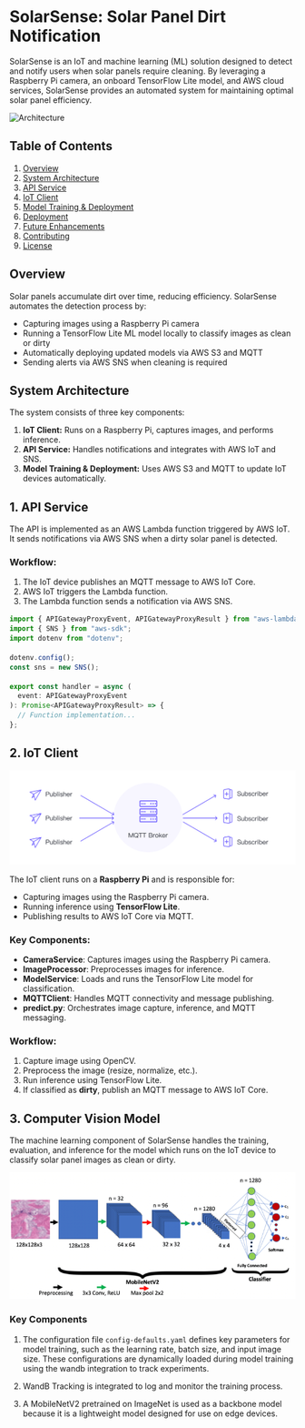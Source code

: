 # SolarSense: Solar Panel Dirt Notification

SolarSense is an IoT and machine learning (ML) solution designed to detect and notify users when solar panels require cleaning. By leveraging a Raspberry Pi camera, an onboard TensorFlow Lite model, and AWS cloud services, SolarSense provides an automated system for maintaining optimal solar panel efficiency.

![Architecture](architecture.png)

## Table of Contents
1. [Overview](#overview)
2. [System Architecture](#system-architecture)
3. [API Service](#api-service)
4. [IoT Client](#iot-client)
5. [Model Training & Deployment](#model-training--deployment)
6. [Deployment](#deployment)
7. [Future Enhancements](#future-enhancements)
8. [Contributing](#contributing)
9. [License](#license)

## Overview
Solar panels accumulate dirt over time, reducing efficiency. SolarSense automates the detection process by:
- Capturing images using a Raspberry Pi camera
- Running a TensorFlow Lite ML model locally to classify images as clean or dirty
- Automatically deploying updated models via AWS S3 and MQTT
- Sending alerts via AWS SNS when cleaning is required

## System Architecture
The system consists of three key components:
1. **IoT Client:** Runs on a Raspberry Pi, captures images, and performs inference.
2. **API Service:** Handles notifications and integrates with AWS IoT and SNS.
3. **Model Training & Deployment:** Uses AWS S3 and MQTT to update IoT devices automatically.

## 1. API Service
The API is implemented as an AWS Lambda function triggered by AWS IoT. It sends notifications via AWS SNS when a dirty solar panel is detected.

### Workflow:
1. The IoT device publishes an MQTT message to AWS IoT Core.
2. AWS IoT triggers the Lambda function.
3. The Lambda function sends a notification via AWS SNS.

```typescript
import { APIGatewayProxyEvent, APIGatewayProxyResult } from "aws-lambda";
import { SNS } from "aws-sdk";
import dotenv from "dotenv";

dotenv.config();
const sns = new SNS();

export const handler = async (
  event: APIGatewayProxyEvent
): Promise<APIGatewayProxyResult> => {
  // Function implementation...
};
```

## 2. IoT Client

![MQTT Broker](mqtt.png)

The IoT client runs on a **Raspberry Pi** and is responsible for:
- Capturing images using the Raspberry Pi camera.
- Running inference using **TensorFlow Lite**.
- Publishing results to AWS IoT Core via MQTT.

### Key Components:
- **CameraService**: Captures images using the Raspberry Pi camera.
- **ImageProcessor**: Preprocesses images for inference.
- **ModelService**: Loads and runs the TensorFlow Lite model for classification.
- **MQTTClient**: Handles MQTT connectivity and message publishing.
- **predict.py**: Orchestrates image capture, inference, and MQTT messaging.

### Workflow:
1. Capture image using OpenCV.
2. Preprocess the image (resize, normalize, etc.).
3. Run inference using TensorFlow Lite.
4. If classified as **dirty**, publish an MQTT message to AWS IoT Core.

## 3. Computer Vision Model

The machine learning component of SolarSense handles the training, evaluation, and inference for the model which runs on the IoT device to classify solar panel images as clean or dirty.

<div align="center">
 <img src="mnv2.png" alt="MobileNetV2">
</div>

### Key Components

1) The configuration file `config-defaults.yaml` defines key parameters for model training, such as the learning rate, batch size, and input image size. These configurations are dynamically loaded during model training using the wandb integration to track experiments.

2) WandB Tracking is integrated to log and monitor the training process.

3) A MobileNetV2 pretrained on ImageNet is used as a backbone model because it is a lightweight model designed for use on edge devices.


